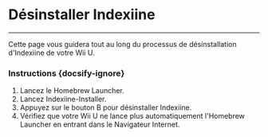 # Désinstaller Indexiine
---
Cette page vous guidera tout au long du processus de désinstallation d'Indexiine de votre Wii U.

### Instructions {docsify-ignore}

1. Lancez le Homebrew Launcher.
1. Lancez Indexiine-Installer.
1. Appuyez sur le bouton B pour désinstaller Indexiine.
1. Vérifiez que votre Wii U ne lance plus automatiquement l'Homebrew Launcher en entrant dans le Navigateur Internet.
